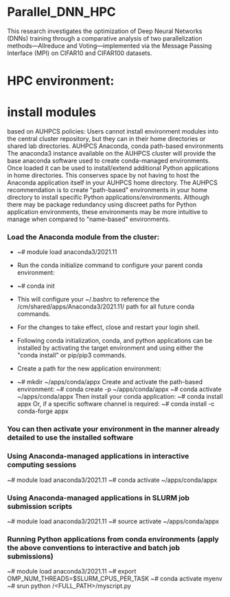 # Parallel_DNN_HPC
This research investigates the optimization of Deep Neural Networks (DNNs) training through a comparative analysis of two parallelization methods—Allreduce and Voting—implemented via the Message Passing Interface (MPI) on CIFAR10 and CIFAR100 datasets. 

# HPC environment:
# install modules 
based on AUHPCS policies: Users cannot install environment modules into the central cluster repository, but they can in their home directories or shared lab directories.
AUHPCS Anaconda, conda path-based environments
The anaconda3 instance available on the AUHPCS cluster will provide the base anaconda software used to create conda-managed environments. Once loaded it can be used to install/extend additional Python applications in home directories.
This conserves space by not having to host the Anaconda application itself in your AUHPCS home directory.
The AUHPCS recommendation is to create "path-based" environments in your home directory to install specific Python applications/environments. Although there may be package redundancy using discreet paths for Python application environments, these environments may be more intuitive to manage when compared to "name-based" environments.

### Load the Anaconda module from the cluster:
- ~# module load anaconda3/2021.11
- Run the conda initialize command to configure your parent conda environment:
- ~# conda init
- This will configure your ~/.bashrc to reference the /cm/shared/apps/Anaconda3/2021.11/ path for all future conda commands.
- For the changes to take effect, close and restart your login shell.

- Following conda initialization, conda, and python applications can be installed by activating the target environment and using either the "conda install" or pip/pip3 commands.
- Create a path for the new application environment:
- ~# mkdir ~/apps/conda/appx
Create and activate the path-based environment:
~# conda create -p ~/apps/conda/appx
~# conda activate ~/apps/conda/appx
Then install your conda application:
~# conda install appx
Or, if a specific software channel is required:
~# conda install -c conda-forge appx
### You can then activate your environment in the manner already detailed to use the installed software
### Using Anaconda-managed applications in interactive computing sessions
~# module load anaconda3/2021.11
~# conda activate ~/apps/conda/appx
### Using Anaconda-managed applications in SLURM job submission scripts
~# module load anaconda3/2021.11
~# source activate ~/apps/conda/appx

### Running Python applications from conda environments (apply the above conventions to interactive and batch job submissions)
~# module load anaconda3/2021.11
~# export OMP_NUM_THREADS=$SLURM_CPUS_PER_TASK
~# conda activate myenv
~# srun python /<FULL_PATH>/myscript.py

 
